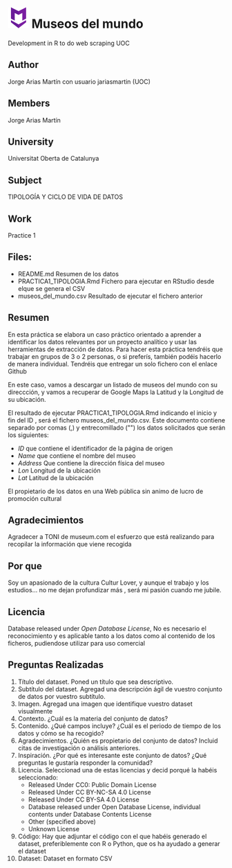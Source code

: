 # ![alt text](https://github.com/adam-p/markdown-here/raw/master/src/common/images/icon48.png "Museos del mundo") Museos del mundo
Development in R to do web scraping UOC

## Author
Jorge Arias Martín con usuario jariasmartin (UOC)
## Members
Jorge Arias Martín
## University
Universitat Oberta de Catalunya
## Subject
TIPOLOGÍA Y CICLO DE VIDA DE DATOS
## Work
Practice 1
## Files: 
* README.md  Resumen de los datos
* PRACTICA1_TIPOLOGIA.Rmd Fichero para ejecutar en RStudio desde elque se genera el CSV
* museos_del_mundo.csv Resultado de ejecutar el fichero anterior

## Resumen
En esta práctica se elabora un caso práctico orientado a aprender a identificar los datos relevantes por un proyecto analítico y usar las herramientas de extracción de datos.
Para hacer esta práctica tendréis que trabajar en grupos de 3 o 2 personas, o si preferís, también podéis hacerlo de manera individual. Tendréis que entregar un solo fichero con el enlace Github

En este caso, vamos a descargar un listado de museos del mundo con su direccción, y vamos a recuperar de Google Maps la Latitud y la Longitud de su ubicación.

El resultado de ejecutar PRACTICA1_TIPOLOGIA.Rmd indicando el inicio y fin del ID , será el fichero museos_del_mundo.csv.
Este documento contiene separado por comas (,) y entrecomillado ("") los datos solicitados que serán los siguientes:
* *ID* que contiene el identificador de la página de origen
* *Name* que contiene el nombre del museo
* *Address* Que contiene la dirección física del museo
* *Lon* Longitud de la ubicación 
* *Lat* Latitud de la ubicación

El propietario de los datos en una Web pública sin animo de lucro de promoción cultural

## Agradecimientos

Agradecer a TONI de museum.com el esfuerzo que está realizando para recopilar la información que viene recogida

## Por que

Soy un apasionado de la cultura Cultur Lover, y aunque el trabajo y los estudios... no me dejan profundizar más , será mi pasión cuando me jubile.

## Licencia

Database released under *Open Database License*, No es necesario el reconocimiento y es aplicable tanto a los datos como al contenido de los ficheros, pudiendose utilizar para uso comercial

## Preguntas Realizadas
1. Título del dataset. Poned un título que sea descriptivo.
2. Subtítulo del dataset. Agregad una descripción ágil de vuestro conjunto de datos por vuestro subtítulo.
3. Imagen. Agregad una imagen que identifique vuestro dataset visualmente
4. Contexto. ¿Cuál es la materia del conjunto de datos?
5. Contenido. ¿Qué campos incluye? ¿Cuál es el periodo de tiempo de los datos y cómo se ha recogido?
6. Agradecimientos. ¿Quién es propietario del conjunto de datos? Incluid citas de investigación o análisis anteriores.
7. Inspiración. ¿Por qué es interesante este conjunto de datos? ¿Qué preguntas le gustaría responder la comunidad?
8. Licencia. Seleccionad una de estas licencias y decid porqué la habéis seleccionado:
   * Released Under CC0: Public Domain License
   * Released Under CC BY-NC-SA 4.0 License
   * Released Under CC BY-SA 4.0 License
   * Database released under Open Database License, individual contents under Database Contents License
   * Other (specified above)
   * Unknown License
9. Código: Hay que adjuntar el código con el que habéis generado el dataset, preferiblemente con R o Python, que os ha ayudado a generar el dataset
10. Dataset: Dataset en formato CSV

